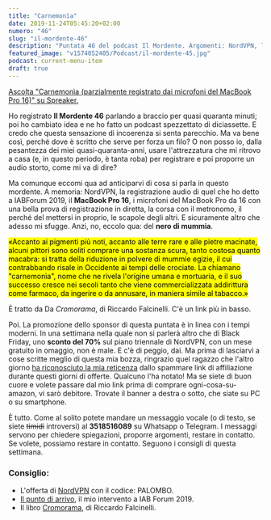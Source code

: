 ```yaml
---
title: "Carnemonìa"
date: 2019-11-24T05:45:20+02:00
numero: "46"
slug: "il-mordente-46"
description: "Puntata 46 del podcast Il Mordente. Argomenti: NordVPN, la mia intervista a IABForum 2019, il MacBook Pro 16, la corsa con il metronomo, il perché del mettersi in proprio, il libro Cromorama. Autore: Riccardo Palombo"
featured_image: "v1574052405/Podcast/il-mordente-45.jpg"
podcast: current-menu-item
draft: true
---
```


<a class="spreaker-player" href="https://www.spreaker.com/episode/20238654" data-resource="episode_id=20238654" data-width="100%" data-height="200px" data-theme="light" data-playlist="false" data-playlist-continuous="false" data-autoplay="false" data-live-autoplay="false" data-chapters-image="true" data-episode-image-position="right" data-hide-logo="false" data-hide-likes="false" data-hide-comments="false" data-hide-sharing="false" data-hide-download="true">Ascolta "Carnemonìa (parzialmente registrato dai microfoni del MacBook Pro 16)" su Spreaker.</a>

Ho registrato <strong>Il Mordente 46</strong> parlando a braccio per quasi quaranta minuti; poi ho cambiato idea e ne ho fatto un podcast spezzettato di diciassette. E credo che questa sensazione di incoerenza si senta parecchio. Ma va bene così, perché dove è scritto che serve per forza un filo? O non posso io, dalla pesantezza dei miei quasi-quaranta-anni, usare l'attrezzatura che mi ritrovo a casa (e, in questo periodo, è tanta roba) per registrare e poi proporre un audio storto, come mi va di dire?

Ma comunque eccomi qua ad anticiparvi di cosa si parla in questo mordente. A memoria: NordVPN, la registrazione audio di quel che ho detto a IABForum 2019, il <strong>MacBook Pro 16</strong>, i microfoni del MacBook Pro da 16 con una bella prova di registrazione in diretta, la corsa con il metronomo, il perché del mettersi in proprio, le scapole degli altri. E sicuramente altro che adesso mi sfugge. Anzi, no, eccolo qua: del <strong>nero di mummia</strong>.

<mark>«Accanto ai pigmenti più noti, accanto alle terre rare e alle pietre macinate, alcuni pittori sono soliti comprare una sostanza scura, tanto costosa quanto macabra: si tratta della riduzione in polvere di mummie egizie, il cui contrabbando risale in Occidente ai tempi delle crociate. La chiamano "carnemonìa", nome che ne rivela l'origine umana e mortuaria, e il suo successo cresce nei secoli tanto che viene commercializzata addirittura come farmaco, da ingerire o da annusare, in maniera simile al tabacco.»</mark>

È tratto da Da <em>Cromorama</em>, di Riccardo Falcinelli. C'è un link più in basso. 

Poi. La promozione dello sponsor di questa puntata è in linea con i tempi moderni. In una settimana nella quale non si parlerà altro che di Black Friday, uno <strong>sconto del 70%</strong> sul piano triennale di NordVPN, con un mese gratuito in omaggio, non è male. E c'è di peggio, dai. Ma prima di lasciarvi a cose scritte meglio di questa mia bozza, ringrazio quel ragazzo che l'altro giorno [ha riconosciuto la mia reticenza](https://riccardo.im/recensioni/surface-laptop-3/#comment-4699876586 "Commento di Liquid a Surface Laptop 3") dallo spammare link di affiliazione durante questi giorni di offerte. Qualcuno l'ha notato! Ma se siete di buon cuore e volete passare dal mio link prima di comprare ogni-cosa-su-amazon, vi sarò debitore. Trovate il banner a destra o sotto, che siate su PC o su smartphone.

È tutto. Come al solito potete mandare un messaggio vocale (o di testo, se siete ~~timidi~~ introversi) al <strong>3518516089</strong> su Whatsapp o Telegram. I messaggi servono per chiedere spiegazioni, proporre argomenti, restare in contatto. Se volete, possiamo restare in contatto. Seguono i consigli di questa settimana.

### Consiglio:
<ul>
<li>L'offerta di <a href="https://nordvpn.org/palombo/" target="_blank" rel="nofollow" title="Offerta NordVPN -70% Palombo">NordVPN</a> con il codice: PALOMBO.</li>
<li><a href="https://omny.fm/shows/iab-podcast/il-punto-di-arrivo-riccardo-palombo-blogger" target="_blank" rel="nofollow" title="Riccardo Palombo a IAB Forum 2019">Il punto di arrivo</a>, il mio intervento a IAB Forum 2019.</li>
<li>Il libro <a href="https://amzn.to/33z9VSV" target="_blank" rel="nofollow" title="Vedi il libro Cromorama">Cromorama</a>, di Riccardo Falcinelli.</li>
</ul>
